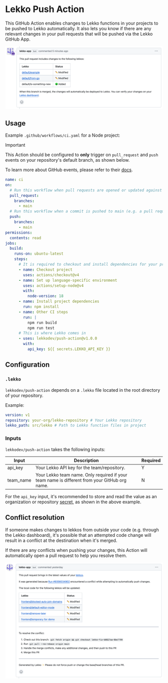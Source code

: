 # Lekko Push Action

This GitHub Action enables changes to Lekko functions in your projects to be pushed to Lekko automatically. It also lets you know if there are any relevant changes in your pull requests that will be pushed via the Lekko GitHub App.

![example comment](./public/comment.png)

## Usage

Example `.github/workflows/ci.yaml` for a Node project:

> [!IMPORTANT]
> This Action should be configured to **only** trigger on `pull_request` and `push` events on your repository's default branch, as shown below.
>
> To learn more about GitHub events, please refer to their [docs](https://docs.github.com/en/actions/using-workflows/events-that-trigger-workflows).

```yaml
name: ci
on:
  # Run this workflow when pull requests are opened or updated against main
  pull_request:
    branches:
      - main
  # Run this workflow when a commit is pushed to main (e.g. a pull request is merged)
  push:
    branches:
      - main
permissions:
  contents: read
jobs:
  build:
    runs-on: ubuntu-latest
    steps:
      # It is required to checkout and install dependencies for your project before the Lekko push step
      - name: Checkout project
        uses: actions/checkout@v4
      - name: Set up language-specific environment
        uses: actions/setup-node@v4
        with:
          node-version: 18
      - name: Install project dependencies
        run: npm install
      - name: Other CI steps
        run: |
          npm run build
          npm run test
      # This is where Lekko comes in
      - uses: lekkodev/push-action@v1.0.0
        with:
          api_key: ${{ secrets.LEKKO_API_KEY }}
```

## Configuration

### `.lekko`

`lekkodev/push-action` depends on a `.lekko` file located in the root directory of your repository.

Example:

```yaml
version: v1
repository: your-org/lekko-repository # Your Lekko repository
lekko_path: src/lekko # Path to Lekko function files in project
```

### Inputs

`lekkodev/push-action` takes the following inputs:

| Input     | Description                                                                                   | Required |
| --------- | --------------------------------------------------------------------------------------------- | -------- |
| api_key   | Your Lekko API key for the team/repository.                                                   | Y        |
| team_name | Your Lekko team name. Only required if your team name is different from your GitHub org name. | N        |

For the `api_key` input, it's recommended to store and read the value as an organization or repository [secret](https://docs.github.com/en/codespaces/managing-codespaces-for-your-organization/managing-development-environment-secrets-for-your-repository-or-organization), as shown in the above example.

## Conflict resolution

If someone makes changes to lekkos from outside your code (e.g. through the Lekko dashboard), it's possible that an attempted code change will result in a conflict at the destination when it's merged.

If there are any conflicts when pushing your changes, this Action will automatically open a pull request to help you resolve them.

![example conflict](./public/conflict.png)
